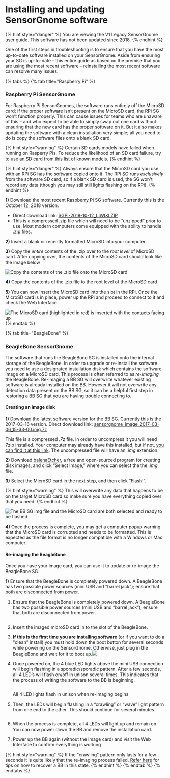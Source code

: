 # Installing and updating SensorGnome software

{% hint style="danger" %}
You are viewing the V1 Legacy SensorGnome user guide. This software has not been updated since 2018.
{% endhint %}

One of the first steps in troubleshooting is to ensure that you have the most up-to-date software installed on your SensorGnome. Aside from ensuring your SG is up-to-date – this entire guide as based on the premise that you are using the most recent software – reinstalling the most recent software can resolve many issues.

{% tabs %}
{% tab title="Raspberry Pi" %}
### Raspberry Pi SensorGnome

For Raspberry Pi SensorGnomes, the software runs entirely off the MicroSD card; if the proper software isn’t present on the MicroSD card, the RPi SG won’t function properly. This can cause issues for teams who are unaware of this – and who expect to be able to simply swap out one card without ensuring that the new card has the proper software on it. But it also makes updating the software with a clean installation very simple; all you need to do is copy the software files onto a blank SD card.

{% hint style="warning" %}
Certain SD cards models have failed when running on Rasperry Pis. To reduce the likelihood of an SD card failure, try to use [an SD card from this list of known models](https://elinux.org/RPi_SD_cards#Working_.2F_Non-working_SD_cards).
{% endhint %}

{% hint style="danger" %}
Always ensure that the MicroSD card you use with an RPi SG has the software copied onto it. The RPi SG runs _exclusively_ from the software SD card, so if a blank SD card is used, the SG won't record any data (though you may still still lights flashing on the RPi).
{% endhint %}

**1)** Download the most recent Raspberry Pi SG software. Currently this is the October 12, 2018 version.

* Direct download link: [SGPI-2018-10-12\_LIWIXI.ZIP](https://public.sensorgnome.org/Raspberry_Pi_Sensorgnome/SGPI-2018-10-12_LIWIXI.ZIP)
* This is a compressed .zip file which will need to be “unzipped” prior to use. Most modern computers come equipped with the ability to handle .zip files.

**2)** Insert a blank or recently formatted MicroSD into your computer.

**3)** Copy the _entire_ contents of the .zip over to the _root level_ of MicroSD card. After copying over, the contents of the MicroSD card should look like the image below

![Copy the contents of the .zip file onto the MicroSD card](.gitbook/assets/rpifolder.png)

**4)** Copy the contents of the .zip file to the root level of the MicroSD card

**5)** You can now insert the MicroSD card into the slot in the RPi. Once the MicroSD card is in place, power up the RPi and proceed to connect to it and check the Web Interface.

![The MicroSD card (highlighted in red) is inserted with the contacts facing up](.gitbook/assets/rpisdslot.jpg)
{% endtab %}

{% tab title="BeagleBone" %}
### BeagleBone SensorGnome

The software that runs the BeagleBone SG is installed onto the internal storage of the BeagleBone. In order to upgrade or re-install the software you need to use a designated installation disk which contains the software image on a MicroSD card. This process is often referred to as _re-imaging_ the BeagleBone. Re-imaging a BB SG will overwrite whatever existing software is already installed on the BB. However it will not overwrite any detection data present on the BB SG, so it can be a helpful first step in restoring a BB SG that you are having trouble connecting to.

#### **Creating an image disk**

**1)** Download the latest software version for the BB SG. Currently this is the 2017-03-16 version. Direct download link: [sensorgnome\_image\_2017-03-06\_15-33-00.img.7z](https://public.sensorgnome.org/Beaglebone_Sensorgnome_Images/sensorgnome_image_2017-03-06_15-33-00.img.7z)

This file is a compressed _.7z_ file. In order to uncompress it you will need 7zip installed. Your computer may already have this installed, but if not, [you can find it at this link](https://www.7-zip.org/). The uncompressed file will have an _.img_ extension.

**2)** Download [balenaEtcher](https://www.balena.io/etcher/?), a free and open-sourced program for creating disk images, and click “Select Image,” where you can select the the _.img_ file.

**3)** Select the MicroSD card in the next step, and then click “Flash!”.

{% hint style="warning" %}
This will overwrite any data that happens to be on the target MicroSD card so make sure you have everything copied over that you need.
{% endhint %}

![The BB SG img file and the MicroSD card are both selected and ready to be flashed](<.gitbook/assets/betcher (1) (2) (2) (2) (2) (2) (2) (2) (2) (2) (2) (1).png>)

**4)** Once the process is complete, you may get a computer popup warning that the MicroSD card is corrupted and needs to be formatted. This is expected as the file format is no longer compatible with a Windows or Mac computer.

#### Re-imaging **the BeagleBone**

Once you have your image card, you can use it to update or re-image the BeagleBone SG.

**1)** Ensure that the BeagleBone is completely powered down. A BeagleBone has two possible power sources (mini USB and “barrel jack”); ensure that both are disconnected from power.

1.  Ensure that the BeagleBone is completely powered down. A BeagleBone has two possible power sources (mini USB and “barrel jack”); ensure that both are disconnected from power.

    <img src=".gitbook/assets/bbpower (1) (2).jpg" alt="" data-size="original">
2. Insert the imaged microSD card in to the slot of the BeagleBone.
3. **If this is the first time you are installing software** (or if you want to do a "clean" install) you must hold down the boot button for several seconds while powering on the SensorGnome. Otherwise, just plug in the BeagleBone and wait for it to boot up.![](.gitbook/assets/=beaglebone_black_image_showing_boot_button.jpg)
4.  Once powered on, the 4 blue LED lights above the mini USB connection will begin flashing in a sporadic/sporadic pattern. After a few seconds, all 4 LED’s will flash on/off in unison several times. This indicates that the process of writing the software to the BB is beginning.

    <img src=".gitbook/assets/leds_flash.gif" alt="" data-size="original">

    All 4 LED lights flash in unison when re-imaging begins
5.  Then, the LEDs will begin flashing in a “crawling” or “wave” light pattern from one end to the other. This should continue for several minutes.

    <img src=".gitbook/assets/leds_crawl.gif" alt="" data-size="original">
6. When the process is complete, all 4 LEDs will light up and remain on. You can now power down the BB and remove the installation card.
7. Power up the BB again (without the image card) and visit the Web Interface to confirm everything is working

{% hint style="warning" %}
If the "crawling" pattern only lasts for a few seconds it is quite likely that the re-imaging process failed. [Refer here](appendix/rescue.md) for tips on how to recover a BB in this state.
{% endhint %}
{% endtab %}
{% endtabs %}
